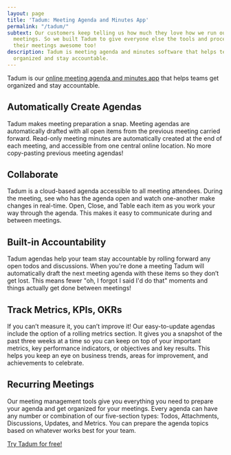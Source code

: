 ```yaml
---
layout: page
title: 'Tadum: Meeting Agenda and Minutes App'
permalink: "/tadum/"
subtext: Our customers keep telling us how much they love how we run our project
  meetings. So we built Tadum to give everyone else the tools and processes that make
  their meetings awesome too!
description: Tadum is meeting agenda and minutes software that helps teams get
  organized and stay accountable.
---
```


Tadum is our [online meeting agenda and minutes app](https://tadum.app) that helps teams get organized and stay accountable.

## Automatically Create Agendas

Tadum makes meeting preparation a snap. Meeting agendas are automatically drafted with all open items from the previous meeting carried forward. Read-only meeting minutes are automatically created at the end of each meeting, and accessible from one central online location. No more copy-pasting previous meeting agendas!

## Collaborate

Tadum is a cloud-based agenda accessible to all meeting attendees. During the meeting, see who has the agenda open and watch one-another make changes in real-time. Open, Close, and Table each item as you work your way through the agenda. This makes it easy to communicate during and between meetings.

## Built-in Accountability

Tadum agendas help your team stay accountable by rolling forward any open todos and discussions. When you're done a meeting Tadum will automatically draft the next meeting agenda with these items so they don’t get lost. This means fewer "oh, I forgot I said I'd do that" moments and things actually get done between meetings!

## Track Metrics, KPIs, OKRs

If you can’t measure it, you can’t improve it! Our easy-to-update agendas include the option of a rolling metrics section. It gives you a snapshot of the past three weeks at a time so you can keep on top of your important metrics, key performance indicators, or objectives and key results. This helps you keep an eye on business trends, areas for improvement, and achievements to celebrate.

## Recurring Meetings

Our meeting management tools give you everything you need to prepare your agenda and get organized for your meetings. Every agenda can have any number or combination of our five-section types: Todos, Attachments, Discussions, Updates, and Metrics. You can prepare the agenda topics based on whatever works best for your team.

[Try Tadum for free!](https://tadum.app)
